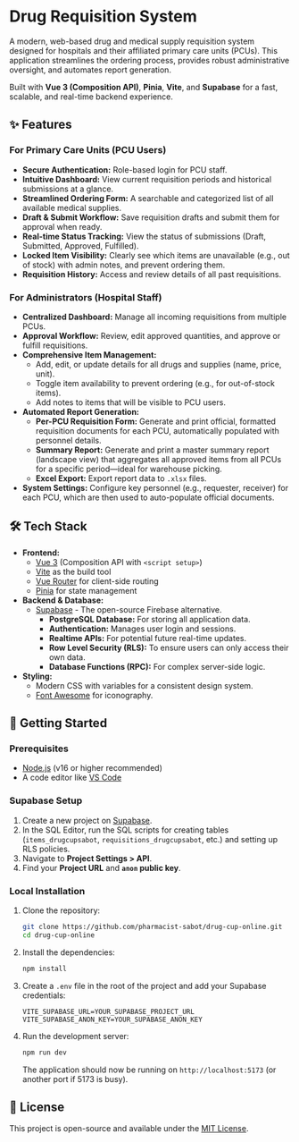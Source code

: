 # Drug Requisition System

A modern, web-based drug and medical supply requisition system designed for hospitals and their affiliated primary care units (PCUs). This application streamlines the ordering process, provides robust administrative oversight, and automates report generation.

Built with **Vue 3 (Composition API)**, **Pinia**, **Vite**, and **Supabase** for a fast, scalable, and real-time backend experience.

 <!-- To-do: Replace with your actual screenshot URL -->
 <!-- To-do: Replace with your actual screenshot URL -->

## ✨ Features

### For Primary Care Units (PCU Users)
- **Secure Authentication:** Role-based login for PCU staff.
- **Intuitive Dashboard:** View current requisition periods and historical submissions at a glance.
- **Streamlined Ordering Form:** A searchable and categorized list of all available medical supplies.
- **Draft & Submit Workflow:** Save requisition drafts and submit them for approval when ready.
- **Real-time Status Tracking:** View the status of submissions (Draft, Submitted, Approved, Fulfilled).
- **Locked Item Visibility:** Clearly see which items are unavailable (e.g., out of stock) with admin notes, and prevent ordering them.
- **Requisition History:** Access and review details of all past requisitions.

### For Administrators (Hospital Staff)
- **Centralized Dashboard:** Manage all incoming requisitions from multiple PCUs.
- **Approval Workflow:** Review, edit approved quantities, and approve or fulfill requisitions.
- **Comprehensive Item Management:**
    - Add, edit, or update details for all drugs and supplies (name, price, unit).
    - Toggle item availability to prevent ordering (e.g., for out-of-stock items).
    - Add notes to items that will be visible to PCU users.
- **Automated Report Generation:**
    - **Per-PCU Requisition Form:** Generate and print official, formatted requisition documents for each PCU, automatically populated with personnel details.
    - **Summary Report:** Generate and print a master summary report (landscape view) that aggregates all approved items from all PCUs for a specific period—ideal for warehouse picking.
    - **Excel Export:** Export report data to `.xlsx` files.
- **System Settings:** Configure key personnel (e.g., requester, receiver) for each PCU, which are then used to auto-populate official documents.

## 🛠️ Tech Stack

- **Frontend:**
    - [Vue 3](https://vuejs.org/) (Composition API with `<script setup>`)
    - [Vite](https://vitejs.dev/) as the build tool
    - [Vue Router](https://router.vuejs.org/) for client-side routing
    - [Pinia](https://pinia.vuejs.org/) for state management
- **Backend & Database:**
    - [Supabase](https://supabase.io/) - The open-source Firebase alternative.
        - **PostgreSQL Database:** For storing all application data.
        - **Authentication:** Manages user login and sessions.
        - **Realtime APIs:** For potential future real-time updates.
        - **Row Level Security (RLS):** To ensure users can only access their own data.
        - **Database Functions (RPC):** For complex server-side logic.
- **Styling:**
    - Modern CSS with variables for a consistent design system.
    - [Font Awesome](https://fontawesome.com/) for iconography.

## 🚀 Getting Started

### Prerequisites
- [Node.js](https://nodejs.org/) (v16 or higher recommended)
- A code editor like [VS Code](https://code.visualstudio.com/)

### Supabase Setup
1.  Create a new project on [Supabase](https://supabase.io/).
2.  In the SQL Editor, run the SQL scripts for creating tables (`items_drugcupsabot`, `requisitions_drugcupsabot`, etc.) and setting up RLS policies.
3.  Navigate to **Project Settings > API**.
4.  Find your **Project URL** and **`anon` public key**.

### Local Installation
1.  Clone the repository:
    ```bash
    git clone https://github.com/pharmacist-sabot/drug-cup-online.git
    cd drug-cup-online
    ```

2.  Install the dependencies:
    ```bash
    npm install
    ```

3.  Create a `.env` file in the root of the project and add your Supabase credentials:
    ```
    VITE_SUPABASE_URL=YOUR_SUPABASE_PROJECT_URL
    VITE_SUPABASE_ANON_KEY=YOUR_SUPABASE_ANON_KEY
    ```

4.  Run the development server:
    ```bash
    npm run dev
    ```
    The application should now be running on `http://localhost:5173` (or another port if 5173 is busy).


## 📄 License

This project is open-source and available under the [MIT License](LICENSE).
